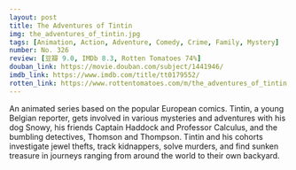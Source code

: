 ```yaml
---
layout: post 
title: The Adventures of Tintin
img: the_adventures_of_tintin.jpg
tags: [Animation, Action, Adventure, Comedy, Crime, Family, Mystery]
number: No. 326
review: [豆瓣 9.0, IMDb 8.3, Rotten Tomatoes 74%]
douban_link: https://movie.douban.com/subject/1441946/
imdb_link: https://www.imdb.com/title/tt0179552/
rotten_link: https://www.rottentomatoes.com/m/the_adventures_of_tintin
---
```


An animated series based on the popular European comics. Tintin, a young Belgian reporter, gets involved in various mysteries and adventures with his dog Snowy, his friends Captain Haddock and Professor Calculus, and the bumbling detectives, Thomson and Thompson. Tintin and his cohorts investigate jewel thefts, track kidnappers, solve murders, and find sunken treasure in journeys ranging from around the world to their own backyard.